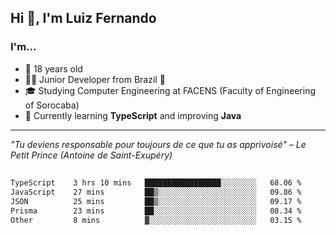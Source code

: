 <h2>Hi 👋, I'm Luiz Fernando</h2>

### I'm...
* 🤟 18 years old
* 👨‍💻 Junior Developer from Brazil 💚
* 🎓 Studying Computer Engineering at FACENS (Faculty of Engineering of Sorocaba)
* 🔭 Currently learning **TypeScript** and improving **Java**

---

_"Tu deviens responsable pour toujours de ce que tu as apprivoisé" – Le Petit Prince (Antoine de Saint-Exupéry)_

##

<!--START_SECTION:waka-->

```txt
TypeScript    3 hrs 10 mins   █████████████████░░░░░░░░   68.06 %
JavaScript    27 mins         ██▒░░░░░░░░░░░░░░░░░░░░░░   09.86 %
JSON          25 mins         ██▒░░░░░░░░░░░░░░░░░░░░░░   09.17 %
Prisma        23 mins         ██░░░░░░░░░░░░░░░░░░░░░░░   08.34 %
Other         8 mins          ▓░░░░░░░░░░░░░░░░░░░░░░░░   03.15 %
```

<!--END_SECTION:waka-->
